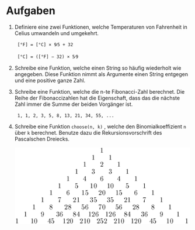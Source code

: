 # Aufgaben 

1. Definiere eine zwei Funktionen, welche Temperaturen von Fahrenheit in Celius umwandeln und umgekehrt. 

        [°F] = [°C] × 9⁄5 + 32
        
        [°C] = ([°F] − 32) × 5⁄9

2. Schreibe eine Funktion, welche einen String so häufig wiederholt wie angegeben. Diese Funktion nimmt als Argumente einen String entgegen und eine positive ganze Zahl.

3. Schreibe eine Funktion, welche die n-te Fibonacci-Zahl berechnet. Die Reihe der Fibonaccizahlen hat die Eigenschaft, dass das die nächste Zahl immer die Summe der beiden Vorgänger ist.

        1, 1, 2, 3, 5, 8, 13, 21, 34, 55, ...

4. Schreibe eine Funktion `choose(n, k)`  , welche den Binomialkoeffizient `n` über `k` berechnet. Benutze dazu die Rekursionsvorschrift des Pascalschen Dreiecks. 
    
    ![Pascalsches Dreieck](Pascal_triangle.png)
